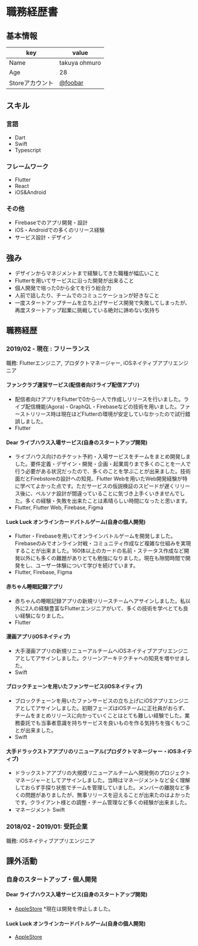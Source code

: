 # 職務経歴書

## 基本情報

|key|value|
|---|-----|
|Name|takuya ohmuro|
|Age|28|
|Storeアカウント|[@foobar](https://twitter.com/foobar)|

## スキル
### 言語
- Dart
- Swift
- Typescript

### フレームワーク

- Flutter
- React
- iOS&Android

### その他

- Firebaseでのアプリ開発・設計
- iOS・Androidでの多くのリリース経験
- サービス設計・デザイン



## 強み

- デザインからマネジメントまで経験してきた職種が幅広いこと
- Flutterを用いてサービスに沿った開発が出来ること
- 個人開発で培った0から全てを行う総合力
- 人前で話したり、チームでのコミュニケーションが好きなこと
- 一度スタートアップチームを立ち上げサービス開発で失敗してしまったが、再度スタートアップ起業に挑戦している絶対に諦めない気持ち


## 職務経歴

### 2019/02 - 現在 : フリーランス

職務: Flutterエンジニア, プロダクトマネージャー, iOSネイティブアプリエンジニア

#### ファンクラブ運営サービス(配信者向けライブ配信アプリ)

- 配信者向けアプリをFlutterで0から一人で作成しリリースを行いました。ライブ配信機能(Agora)・GraphQL・Firebaseなどの技術を用いました。ファーストリリース時は現在ほどFlutterの環境が安定していなかったので試行錯誤しました。
- Flutter

#### Dear ライブハウス入場サービス(自身のスタートアップ開発)

- ライブハウス向けのチケット予約・入場サービスをチームをまとめ開発しました。要件定義・デザイン・開発・企画・起業周りまで多くのことを一人で行う必要がある状況だったので、多くのことを学ぶことが出来ました。技術面だとFirebstoreの設計への知見、Flutter Webを用いたWeb開発経験が特に学べてよかった点です。ただサービスの仮説検証のスピードが遅くリリース後に、ペルソナ設計が間違っていることに気づき上手くいきませんでした。多くの経験・失敗を出来たことは素晴らしい時間になったと思います。
- Flutter, Flutter Web, Firebase, Figma

#### Luck Luck オンラインカードバトルゲーム(自身の個人開発)

- Flutter・Firebaseを用いてオンラインバトルゲームを開発しました。Firebaseのみでオンライン対戦・コミュニティ作成など複雑な仕組みを実現することが出来ました。160体以上のカードの名前・ステータス作成など開発以外にも多くの難題がありとても勉強になりました。現在も隙間時間で開発をし、ユーザー体験について学びを続けています。
- Flutter, Firebase, Figma

#### 赤ちゃん睡眠記録アプリ

- 赤ちゃんの睡眠記録アプリの新規リリースチームへアサインしました。私以外に2人の経験豊富なFlutterエンジニアがいて、多くの技術を学べとても良い経験になりました。
- Flutter

#### 漫画アプリ(iOSネイティブ)

- 大手漫画アプリの新規リニューアルチームへiOSネイティブアプリエンジニアとしてアサインしました。クリーンアーキテクチャへの知見を増やせました。
- Swift

#### ブロックチェーンを用いたファンサービス(iOSネイティブ)

- ブロックチェーンを用いたファンサービスの立ち上げにiOSアプリエンジニアとしてアサインしました。初期フェーズはiOSチームに正社員がおらず、チームをまとめリリースに向かっていくことはとても難しい経験でした。業務委託でも当事者意識を持ちサービスを良いものを作る気持ちを強くもつことが出来ました。
- Swift

#### 大手ドラックストアアプリのリニューアル(プロダクトマネージャー・iOSネイティブ)

- ドラックストアアプリの大規模リニューアルチームへ開発側のプロジェクトマネージャーとしてアサインしました。当時はマネージメントなど全く理解しておらず手探り状態でチームを管理していました。メンバーの離脱など多くの問題がありましたが、無事リリースを迎えることが出来たのはよかったです。クライアント様との調整・チーム管理など多くの経験が出来ました。
- マネージメント Swift

### 2018/02 - 2019/01: 受託企業　

職務: iOSネイティブアプリエンジニア


## 課外活動

### 自身のスタートアップ・個人開発

#### Dear ライブハウス入場サービス(自身のスタートアップ開発) 
* [AppleStore](https://apps.apple.com/jp/app/dear-%E3%83%A9%E3%82%A4%E3%83%96%E3%83%8F%E3%82%A6%E3%82%B9%E3%81%AE%E5%85%A5%E5%A0%B4%E3%82%A2%E3%83%97%E3%83%AA/id1606303773)
*現在は開発を停止しました。

#### Luck Luck オンラインカードバトルゲーム(自身の個人開発)
* [AppleStore](https://apps.apple.com/jp/app/luck-luck-%E3%82%AA%E3%83%B3%E3%83%A9%E3%82%A4%E3%83%B3%E3%83%90%E3%83%88%E3%83%AB%E3%82%B2%E3%83%BC%E3%83%A0/id1594055585)
